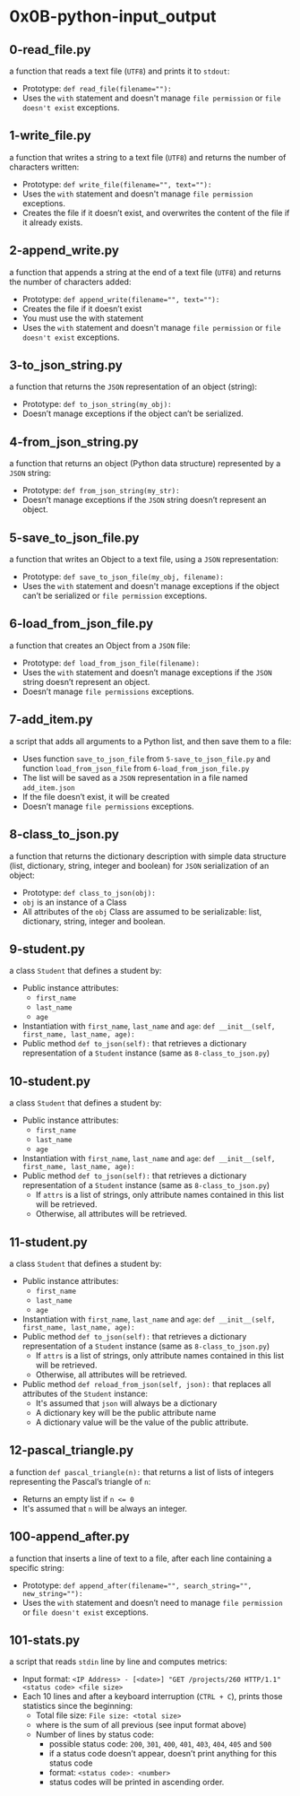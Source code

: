 # __0x0B-python-input_output__

## 0-read_file.py

a function that reads a text file (`UTF8`) and prints it to `stdout`:

- Prototype: `def read_file(filename=""):`
- Uses the `with` statement and doesn't manage `file permission` or `file doesn't exist` exceptions.

## 1-write_file.py

a function that writes a string to a text file (`UTF8`) and returns the number of characters written:

- Prototype: `def write_file(filename="", text=""):`
- Uses the `with` statement and doesn't manage `file permission` exceptions.
- Creates the file if it doesn’t exist, and overwrites the content of the file if it already exists.

## 2-append_write.py

a function that appends a string at the end of a text file (`UTF8`) and returns the number of characters added:

- Prototype: `def append_write(filename="", text=""):`
- Creates the file if it doesn’t exist
- You must use the with statement
- Uses the `with` statement and doesn't manage `file permission` or `file doesn't exist` exceptions.

## 3-to_json_string.py

a function that returns the `JSON` representation of an object (string):

- Prototype: `def to_json_string(my_obj):`
- Doesn’t manage exceptions if the object can’t be serialized.

## 4-from_json_string.py

a function that returns an object (Python data structure) represented by a `JSON` string:

- Prototype: `def from_json_string(my_str):`
- Doesn’t manage exceptions if the `JSON` string doesn’t represent an object.

## 5-save_to_json_file.py

a function that writes an Object to a text file, using a `JSON` representation:

- Prototype: `def save_to_json_file(my_obj, filename):`
- Uses the `with` statement and doesn't manage exceptions if the object can’t be serialized or `file permission` exceptions.

## 6-load_from_json_file.py

a function that creates an Object from a `JSON` file:

- Prototype: `def load_from_json_file(filename):`
- Uses the `with` statement and doesn’t manage exceptions if the `JSON` string doesn’t represent an object.
- Doesn’t manage `file permissions` exceptions.

## 7-add_item.py

a script that adds all arguments to a Python list, and then save them to a file:

- Uses function `save_to_json_file` from `5-save_to_json_file.py` and function `load_from_json_file` from `6-load_from_json_file.py`
- The list will be saved as a `JSON` representation in a file named `add_item.json`
- If the file doesn’t exist, it will be created
- Doesn’t manage `file permissions` exceptions.

## 8-class_to_json.py

a function that returns the dictionary description with simple data structure (list, dictionary, string, integer and boolean) for `JSON` serialization of an object:

- Prototype: `def class_to_json(obj):`
- `obj` is an instance of a Class
- All attributes of the `obj` Class are assumed to be serializable: list, dictionary, string, integer and boolean.

## 9-student.py

a class `Student` that defines a student by:

- Public instance attributes:
  - `first_name`
  - `last_name`
  - `age`
- Instantiation with `first_name`, `last_name` and `age`: `def __init__(self, first_name, last_name, age):`
- Public method `def to_json(self):` that retrieves a dictionary representation of a `Student` instance (same as `8-class_to_json.py`)

## 10-student.py

a class `Student` that defines a student by:

- Public instance attributes:
  - `first_name`
  - `last_name`
  - `age`
- Instantiation with `first_name`, `last_name` and `age`: `def __init__(self, first_name, last_name, age):`
- Public method `def to_json(self):` that retrieves a dictionary representation of a `Student` instance (same as `8-class_to_json.py`)
  - If `attrs` is a list of strings, only attribute names contained in this list will be retrieved.
  - Otherwise, all attributes will be retrieved.

## 11-student.py

a class `Student` that defines a student by:

- Public instance attributes:
  - `first_name`
  - `last_name`
  - `age`
- Instantiation with `first_name`, `last_name` and `age`: `def __init__(self, first_name, last_name, age):`
- Public method `def to_json(self):` that retrieves a dictionary representation of a `Student` instance (same as `8-class_to_json.py`)
  - If `attrs` is a list of strings, only attribute names contained in this list will be retrieved.
  - Otherwise, all attributes will be retrieved.
- Public method `def reload_from_json(self, json):` that replaces all attributes of the `Student` instance:
  - It's assumed that `json` will always be a dictionary
  - A dictionary key will be the public attribute name
  - A dictionary value will be the value of the public attribute.

## 12-pascal_triangle.py

a function `def pascal_triangle(n):` that returns a list of lists of integers representing the Pascal’s triangle of `n`:

- Returns an empty list if `n <= 0`
- It's assumed that `n` will be always an integer.

## 100-append_after.py

a function that inserts a line of text to a file, after each line containing a specific string:

- Prototype: `def append_after(filename="", search_string="", new_string=""):`
- Uses the `with` statement and doesn’t need to manage `file permission` or f`ile doesn't exist` exceptions.

## 101-stats.py

 a script that reads `stdin` line by line and computes metrics:

- Input format: `<IP Address> - [<date>] "GET /projects/260 HTTP/1.1" <status code> <file size>`
- Each 10 lines and after a keyboard interruption (`CTRL + C`), prints those statistics since the beginning:
  - Total file size: `File size: <total size>`
  - where is the sum of all previous (see input format above)
  - Number of lines by status code:
    - possible status code: `200`, `301`, `400`, `401`, `403`, `404`, `405` and `500`
    - if a status code doesn’t appear, doesn’t print anything for this status code
    - format: `<status code>: <number>`
    - status codes will be printed in ascending order.
